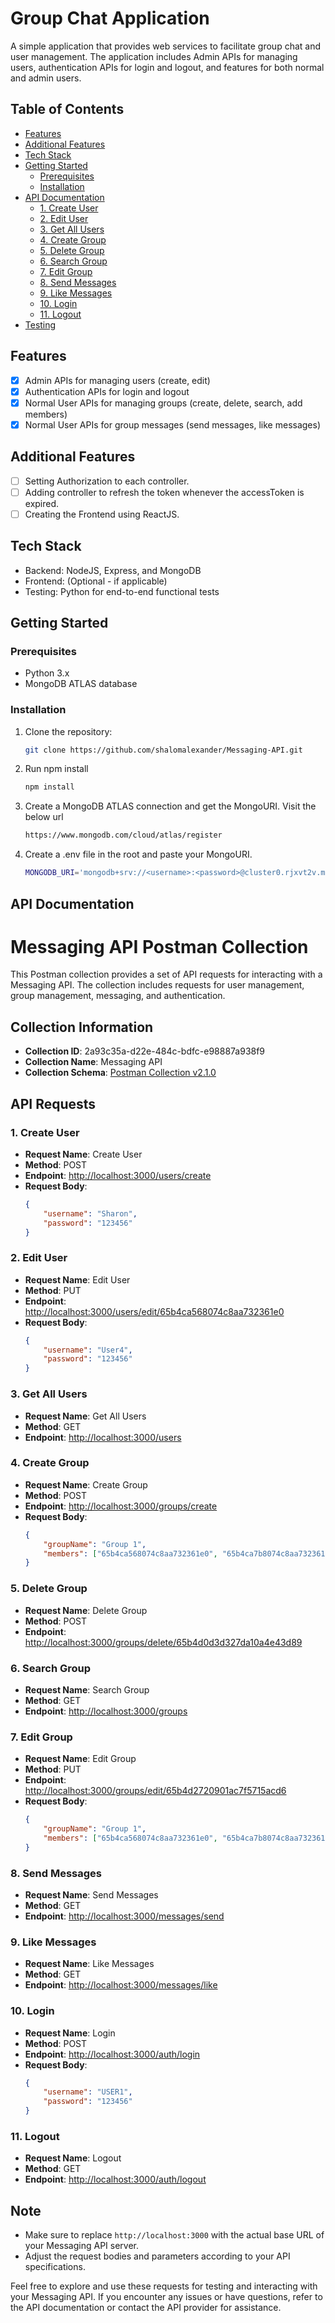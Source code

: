 # Group Chat Application

A simple application that provides web services to facilitate group chat and user management. The application includes Admin APIs for managing users, authentication APIs for login and logout, and features for both normal and admin users.

## Table of Contents

- [Features](#features)
- [Additional Features](#additional-features)
- [Tech Stack](#tech-stack)
- [Getting Started](#getting-started)
  - [Prerequisites](#prerequisites)
  - [Installation](#installation)
- [API Documentation](#api-documentation)
  - [1. Create User](#create-user)
  - [2. Edit User](#edit-user)
  - [3. Get All Users](#get-all-users)
  - [4. Create Group](#create-group)
  - [5. Delete Group](#delete-group)
  - [6. Search Group](#search-group)
  - [7. Edit Group](#edit-group)
  - [8. Send Messages](#send-messages)
  - [9. Like Messages](#like-messages)
  - [10. Login](#login)
  - [11. Logout](#logout)
- [Testing](#testing)

## Features

- [x] Admin APIs for managing users (create, edit)
- [x] Authentication APIs for login and logout
- [x] Normal User APIs for managing groups (create, delete, search, add members)
- [x] Normal User APIs for group messages (send messages, like messages)

## Additional Features
- [ ] Setting Authorization to each controller.
- [ ] Adding controller to refresh the token whenever the accessToken is expired.
- [ ] Creating the Frontend using ReactJS.

## Tech Stack

- Backend: NodeJS, Express, and MongoDB
- Frontend: (Optional - if applicable)
- Testing: Python for end-to-end functional tests

## Getting Started

### Prerequisites

- Python 3.x
- MongoDB ATLAS database

### Installation

1. Clone the repository:

   ```bash
   git clone https://github.com/shalomalexander/Messaging-API.git

2. Run npm install
    
    ```bash
    npm install

3. Create a MongoDB ATLAS connection and get the MongoURI. Visit the below url
    
    ```bash
    https://www.mongodb.com/cloud/atlas/register

4. Create a .env file in the root and paste your MongoURI.

    ```bash
    MONGODB_URI='mongodb+srv://<username>:<password>@cluster0.rjxvt2v.mongodb.net/?retryWrites=true&w=majority'

## API Documentation


# Messaging API Postman Collection

This Postman collection provides a set of API requests for interacting with a Messaging API. The collection includes requests for user management, group management, messaging, and authentication.

## Collection Information

- **Collection ID**: 2a93c35a-d22e-484c-bdfc-e98887a938f9
- **Collection Name**: Messaging API
- **Collection Schema**: [Postman Collection v2.1.0](https://schema.getpostman.com/json/collection/v2.1.0/collection.json)

## API Requests

### 1. Create User

- **Request Name**: Create User
- **Method**: POST
- **Endpoint**: [http://localhost:3000/users/create](http://localhost:3000/users/create)
- **Request Body**:
  ```json
  {
      "username": "Sharon",
      "password": "123456"
  }
  ```

### 2. Edit User

- **Request Name**: Edit User
- **Method**: PUT
- **Endpoint**: [http://localhost:3000/users/edit/65b4ca568074c8aa732361e0](http://localhost:3000/users/edit/65b4ca568074c8aa732361e0)
- **Request Body**:
  ```json
  {
      "username": "User4",
      "password": "123456"
  }
  ```

### 3. Get All Users

- **Request Name**: Get All Users
- **Method**: GET
- **Endpoint**: [http://localhost:3000/users](http://localhost:3000/users)

### 4. Create Group

- **Request Name**: Create Group
- **Method**: POST
- **Endpoint**: [http://localhost:3000/groups/create](http://localhost:3000/groups/create)
- **Request Body**:
  ```json
  {
      "groupName": "Group 1",
      "members": ["65b4ca568074c8aa732361e0", "65b4ca7b8074c8aa732361e2"]
  }
  ```

### 5. Delete Group

- **Request Name**: Delete Group
- **Method**: POST
- **Endpoint**: [http://localhost:3000/groups/delete/65b4d0d3d327da10a4e43d89](http://localhost:3000/groups/delete/65b4d0d3d327da10a4e43d89)

### 6. Search Group

- **Request Name**: Search Group
- **Method**: GET
- **Endpoint**: [http://localhost:3000/groups](http://localhost:3000/groups)

### 7. Edit Group

- **Request Name**: Edit Group
- **Method**: PUT
- **Endpoint**: [http://localhost:3000/groups/edit/65b4d2720901ac7f5715acd6](http://localhost:3000/groups/edit/65b4d2720901ac7f5715acd6)
- **Request Body**:
  ```json
  {
      "groupName": "Group 1",
      "members": ["65b4ca568074c8aa732361e0", "65b4ca7b8074c8aa732361e2"]
  }
  ```

### 8. Send Messages

- **Request Name**: Send Messages
- **Method**: GET
- **Endpoint**: [http://localhost:3000/messages/send](http://localhost:3000/messages/send)

### 9. Like Messages

- **Request Name**: Like Messages
- **Method**: GET
- **Endpoint**: [http://localhost:3000/messages/like](http://localhost:3000/messages/like)

### 10. Login

- **Request Name**: Login
- **Method**: POST
- **Endpoint**: [http://localhost:3000/auth/login](http://localhost:3000/auth/login)
- **Request Body**:
  ```json
  {
      "username": "USER1",
      "password": "123456"
  }
  ```

### 11. Logout

- **Request Name**: Logout
- **Method**: GET
- **Endpoint**: [http://localhost:3000/auth/logout](http://localhost:3000/auth/logout)

## Note

- Make sure to replace `http://localhost:3000` with the actual base URL of your Messaging API server.
- Adjust the request bodies and parameters according to your API specifications.

Feel free to explore and use these requests for testing and interacting with your Messaging API. If you encounter any issues or have questions, refer to the API documentation or contact the API provider for assistance.





